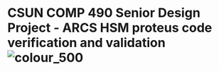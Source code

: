 # CSUN COMP 490 Senior Design Project - ARCS HSM proteus code verification and validation ![colour_500](https://github.com/waynejr2/ARCS_HSM_senior_project/assets/14284248/b85eda97-4f51-4642-9826-5843f1405c5a)

